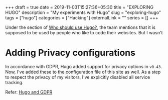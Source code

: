 +++ 
draft = true
date = 2019-11-03T15:27:36+05:30
title = "EXPLORING HUGO"
description = "My experiments with Hugo"
slug = "exploring-hugo" 
tags = ["hugo"]
categories = ["Hacking"]
externalLink = ""
series = []
+++

Under the section of [Who should use Hugo?](https://gohugo.io/about/what-is-hugo/#who-should-use-hugo), the team mentions that 
it is supposed to be used by people who like to code their websites.
But I wasn't

# Adding Privacy configurations

In accordance with GDPR, Hugo added support for privacy options in `v0.43`.
Now, I've added these to the configuration file of this site as well.
As a step to respect the privacy of my visitors, I've explicitly disabled all service tracking.

Refer: [Hugo and GDPR](https://gohugo.io/about/hugo-and-gdpr/)
